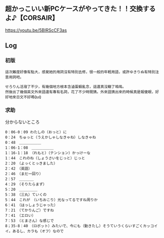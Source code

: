 ## 超かっこいい新PCケースがやってきた！！交換するよ♪【CORSAIR】
https://youtu.be/5BIRScCF3as

## Log
### 初版
```
這次難度好像有點大，感覺她的用詞沒有特別去修，很一般的年輕用語，或許ゆきりぬ有特別注意用詞吧。

せろりん活潑了不少，有幾個地方根本含滷蛋蝦亂念，這還真沒轍了嗚嗚。
然後出了幾個英文外來語還有專有名詞，花了不少時間猜。外來語猜出來的時候真是報傻眼，好好地來日文不好嗎QuQ
```


### 求助
分からないところ

```
0：06-0：09 わたしの（おっと）に　
0：24　ちゅっと（うえかしゃしなきゃね）しなきゃね　
0：48　＿＿＿＿＿＿
1：06-1：08　＿＿＿＿＿＿
1：16-1：18 （れもと）（テンション）かっけーな
1：44　これのね（しょうさいをじっと）じっと
2：20　（よっくとっきました）
2：42　（英語）
2：46　（まだ一回り）
2：57　＿＿＿＿
4：29　（そりたらまず）
5：20　＿＿＿＿＿
5：38　（三丸）ていくの
5：44　これが　（いちおこり）光なってるですね周りか
6：41　（はっしょうじゃった）
7：21　（てかりんご）ですね
7：41　（エロい）
7：53　（とまさん）な感じで
8；35-8：40　（ロボット）みたいで、今にも（動きたし）そうていうくらいすごくカッコイイ。あるし、カラも（オフ）なので
```
